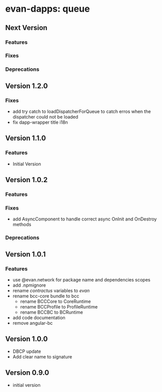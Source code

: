 # evan-dapps: queue

## Next Version
### Features
### Fixes
### Deprecations

## Version 1.2.0
### Fixes
- add try catch to loadDispatcherForQueue to catch erros when the dispatcher could not be loaded
- fix dapp-wrapper title i18n

## Version 1.1.0
### Features
- Initial Version

## Version 1.0.2
### Features
### Fixes
- add AsyncComponent to handle correct async OnInit and OnDestroy methods

### Deprecations

## Version 1.0.1
### Features
- use @evan.network for package name and dependencies scopes
- add .npmignore
- rename *contractus* variables to *evan*
- rename bcc-core bundle to bcc
  - rename BCCCore to CoreRuntime
  - rename BCCProfile to ProfileRuntime
  - rename BCCBC to BCRuntime
- add code documentation
- remove angular-bc

## Version 1.0.0
- DBCP update
- Add clear name to signature

## Version 0.9.0
- initial version